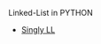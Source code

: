 Linked-List in PYTHON

* [Singly LL](https://github.com/sandeep-skb/Data-Structures/tree/master/Python/Linked-list/Singly-Linked-List)

